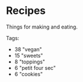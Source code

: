 Recipes
=========

Things for making and eating.

Tags:
- 38 "vegan"
- 15 "sweets"
- 8 "toppings"
- 6 "petit four sec"
- 6 "cookies"


